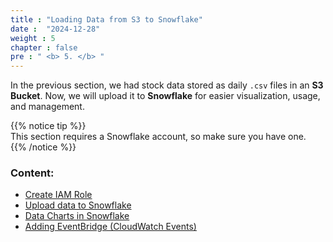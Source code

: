 ```yaml
---
title : "Loading Data from S3 to Snowflake"
date :  "2024-12-28"  
weight : 5 
chapter : false
pre : " <b> 5. </b> "
---
```


In the previous section, we had stock data stored as daily `.csv` files in an **S3 Bucket**. Now, we will upload it to **Snowflake** for easier visualization, usage, and management.  

{{% notice tip %}}  
This section requires a Snowflake account, so make sure you have one.  
{{% /notice %}} 

### Content:

   - [Create IAM Role](./5.1/)
   - [Upload data to Snowflake](./5.2/)
   - [Data Charts in Snowflake](./5.3/)
   - [Adding EventBridge (CloudWatch Events)](./5.4/)